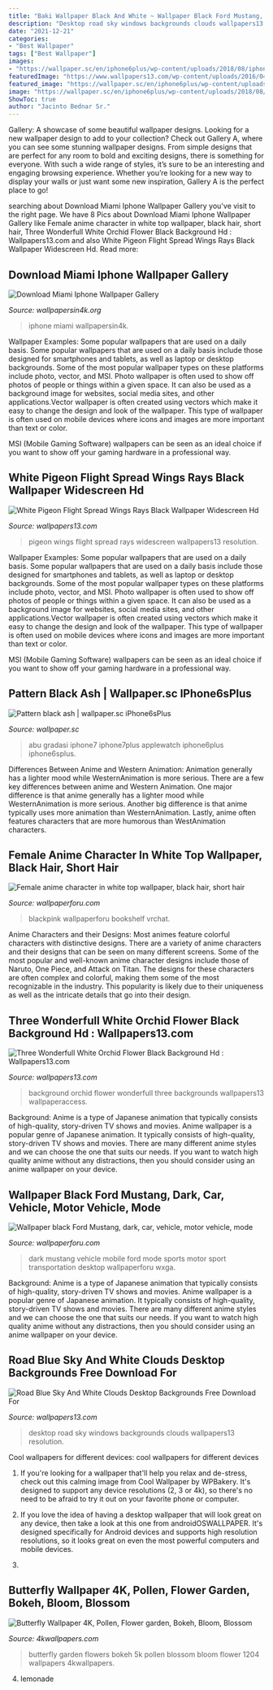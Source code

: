 ```yaml
---
title: "Baki Wallpaper Black And White ~ Wallpaper Black Ford Mustang, Dark, Car, Vehicle, Motor Vehicle, Mode"
description: "Desktop road sky windows backgrounds clouds wallpapers13 resolution"
date: "2021-12-21"
categories:
- "Best Wallpaper"
tags: ["Best Wallpaper"]
images:
- "https://wallpaper.sc/en/iphone6plus/wp-content/uploads/2018/08/iphone6plus-1398x2592-wallpaper_00870.jpg"
featuredImage: "https://www.wallpapers13.com/wp-content/uploads/2016/04/White-pigeon-flight-spread-wings-rays-black-Wallpaper-Widescreen-HD.jpg"
featured_image: "https://wallpaper.sc/en/iphone6plus/wp-content/uploads/2018/08/iphone6plus-1398x2592-wallpaper_00870.jpg"
image: "https://wallpaper.sc/en/iphone6plus/wp-content/uploads/2018/08/iphone6plus-1398x2592-wallpaper_00870.jpg"
ShowToc: true
author: "Jacinto Bednar Sr."
---
```



Gallery: A showcase of some beautiful wallpaper designs.
Looking for a new wallpaper design to add to your collection? Check out Gallery A, where you can see some stunning wallpaper designs. From simple designs that are perfect for any room to bold and exciting designs, there is something for everyone. With such a wide range of styles, it’s sure to be an interesting and engaging browsing experience. Whether you’re looking for a new way to display your walls or just want some new inspiration, Gallery A is the perfect place to go!
		
		
		
		
		
		
		
	

		
searching about Download Miami Iphone Wallpaper Gallery you've visit to the right page. We have 8 Pics about Download Miami Iphone Wallpaper Gallery like Female anime character in white top wallpaper, black hair, short hair, Three Wonderfull White Orchid Flower Black Background Hd : Wallpapers13.com and also White Pigeon Flight Spread Wings Rays Black Wallpaper Widescreen Hd. Read more:
		
    
## Download Miami Iphone Wallpaper Gallery

<img loading=lazy src="http://www.wallpapersin4k.org/wp-content/uploads/2017/04/Miami-Iphone-Wallpaper-13.jpg" onerror="this.onerror=null;this.src='https://tse1.mm.bing.net/th?id=OIP.AwbKz_gSEyYHgDRaSxXcpQHaNJ&amp;pid=15.1';" alt="Download Miami Iphone Wallpaper Gallery">

_Source: wallpapersin4k.org_

>iphone miami wallpapersin4k. 

	

Wallpaper Examples: Some popular wallpapers that are used on a daily basis.
Some popular wallpapers that are used on a daily basis include those designed for smartphones and tablets, as well as laptop or desktop backgrounds. Some of the most popular wallpaper types on these platforms include photo, vector, and MSI. 
Photo wallpaper is often used to show off photos of people or things within a given space. It can also be used as a background image for websites, social media sites, and other applications.Vector wallpaper is often created using vectors which make it easy to change the design and look of the wallpaper. This type of wallpaper is often used on mobile devices where icons and images are more important than text or color. 

MSI (Mobile Gaming Software) wallpapers can be seen as an ideal choice if you want to show off your gaming hardware in a professional way.

    
## White Pigeon Flight Spread Wings Rays Black Wallpaper Widescreen Hd

<img loading=lazy src="https://www.wallpapers13.com/wp-content/uploads/2016/04/White-pigeon-flight-spread-wings-rays-black-Wallpaper-Widescreen-HD.jpg" onerror="this.onerror=null;this.src='https://tse2.mm.bing.net/th?id=OIP.vy88BnkDXO4zikWPcD_qYQHaEo&amp;pid=15.1';" alt="White Pigeon Flight Spread Wings Rays Black Wallpaper Widescreen Hd">

_Source: wallpapers13.com_

>pigeon wings flight spread rays widescreen wallpapers13 resolution. 

	

Wallpaper Examples: Some popular wallpapers that are used on a daily basis.
Some popular wallpapers that are used on a daily basis include those designed for smartphones and tablets, as well as laptop or desktop backgrounds. Some of the most popular wallpaper types on these platforms include photo, vector, and MSI. 
Photo wallpaper is often used to show off photos of people or things within a given space. It can also be used as a background image for websites, social media sites, and other applications.Vector wallpaper is often created using vectors which make it easy to change the design and look of the wallpaper. This type of wallpaper is often used on mobile devices where icons and images are more important than text or color. 

MSI (Mobile Gaming Software) wallpapers can be seen as an ideal choice if you want to show off your gaming hardware in a professional way.

    
## Pattern Black Ash | Wallpaper.sc IPhone6sPlus

<img loading=lazy src="https://wallpaper.sc/en/iphone6plus/wp-content/uploads/2018/08/iphone6plus-1398x2592-wallpaper_00870.jpg" onerror="this.onerror=null;this.src='https://tse3.mm.bing.net/th?id=OIP.6gl4UenO1tEHLcaJn53jEgHaNu&amp;pid=15.1';" alt="Pattern black ash | wallpaper.sc iPhone6sPlus">

_Source: wallpaper.sc_

>abu gradasi iphone7 iphone7plus applewatch iphone6plus iphone6splus. 

	

Differences Between Anime and Western Animation: Animation generally has a lighter mood while WesternAnimation is more serious.
There are a few key differences between anime and Western Animation. One major difference is that anime generally has a lighter mood while WesternAnimation is more serious. Another big difference is that anime typically uses more animation than WesternAnimation. Lastly, anime often features characters that are more humorous than WestAnimation characters.

    
## Female Anime Character In White Top Wallpaper, Black Hair, Short Hair

<img loading=lazy src="https://wallpaperforu.com/wp-content/uploads/2020/07/anime-wallpaper-200717133601191440x2560.jpg" onerror="this.onerror=null;this.src='https://tse2.mm.bing.net/th?id=OIP.tpxs6RkI3hOblVZw-fIo-AHaNK&amp;pid=15.1';" alt="Female anime character in white top wallpaper, black hair, short hair">

_Source: wallpaperforu.com_

>blackpink wallpaperforu bookshelf vrchat. 

	

Anime Characters and their Designs: Most animes feature colorful characters with distinctive designs.
There are a variety of anime characters and their designs that can be seen on many different screens. Some of the most popular and well-known anime character designs include those of Naruto, One Piece, and Attack on Titan. The designs for these characters are often complex and colorful, making them some of the most recognizable in the industry. This popularity is likely due to their uniqueness as well as the intricate details that go into their design.

    
## Three Wonderfull White Orchid Flower Black Background Hd : Wallpapers13.com

<img loading=lazy src="https://www.wallpapers13.com/wp-content/uploads/2015/12/Three-wonderfull-white-Orchid-Flower-black-background-HD-1600x1200.jpg" onerror="this.onerror=null;this.src='https://tse2.mm.bing.net/th?id=OIP.-EW7i0Gi_8vL0qzDq9JHDAHaFj&amp;pid=15.1';" alt="Three Wonderfull White Orchid Flower Black Background Hd : Wallpapers13.com">

_Source: wallpapers13.com_

>background orchid flower wonderfull three backgrounds wallpapers13 wallpaperaccess. 

	

Background: Anime is a type of Japanese animation that typically consists of high-quality, story-driven TV shows and movies.
Anime wallpaper is a popular genre of Japanese animation. It typically consists of high-quality, story-driven TV shows and movies. There are many different anime styles and we can choose the one that suits our needs. If you want to watch high quality anime without any distractions, then you should consider using an anime wallpaper on your device.

    
## Wallpaper Black Ford Mustang, Dark, Car, Vehicle, Motor Vehicle, Mode

<img loading=lazy src="https://wallpaperforu.com/wp-content/uploads/2020/07/car-wallpaper-200726122344261440x2560.jpg" onerror="this.onerror=null;this.src='https://tse2.mm.bing.net/th?id=OIP.n59ZasyqpvKsU0eTPs_O7QHaNK&amp;pid=15.1';" alt="Wallpaper black Ford Mustang, dark, car, vehicle, motor vehicle, mode">

_Source: wallpaperforu.com_

>dark mustang vehicle mobile ford mode sports motor sport transportation desktop wallpaperforu wxga. 

	

Background: Anime is a type of Japanese animation that typically consists of high-quality, story-driven TV shows and movies.
Anime wallpaper is a popular genre of Japanese animation. It typically consists of high-quality, story-driven TV shows and movies. There are many different anime styles and we can choose the one that suits our needs. If you want to watch high quality anime without any distractions, then you should consider using an anime wallpaper on your device.

    
## Road Blue Sky And White Clouds Desktop Backgrounds Free Download For

<img loading=lazy src="https://www.wallpapers13.com/wp-content/uploads/2016/05/Road-blue-sky-and-white-clouds-Desktop-backgrounds-free-download-for-windows-1600x1200.jpg" onerror="this.onerror=null;this.src='https://tse2.mm.bing.net/th?id=OIP.gRPFsqpFSmctGId7KDLYmQHaFj&amp;pid=15.1';" alt="Road Blue Sky And White Clouds Desktop Backgrounds Free Download For">

_Source: wallpapers13.com_

>desktop road sky windows backgrounds clouds wallpapers13 resolution. 

	

Cool wallpapers for different devices:
cool wallpapers for different devices 

1. If you're looking for a wallpaper that'll help you relax and de-stress, check out this calming image from Cool Wallpaper by WPBakery. It's designed to support any device resolutions (2, 3 or 4k), so there's no need to be afraid to try it out on your favorite phone or computer.

2. If you love the idea of having a desktop wallpaper that will look great on any device, then take a look at this one from androidOSWALLPAPER. It's designed specifically for Android devices and supports high resolution resolutions, so it looks great on even the most powerful computers and mobile devices.

3.

    
## Butterfly Wallpaper 4K, Pollen, Flower Garden, Bokeh, Bloom, Blossom

<img loading=lazy src="https://4kwallpapers.com/images/wallpapers/butterfly-pollen-flower-garden-bokeh-bloom-blossom-5k-1242x2208-1204.jpg" onerror="this.onerror=null;this.src='https://tse1.mm.bing.net/th?id=OIP.NauSpH5Qq-pYR7_JK918TgHaNK&amp;pid=15.1';" alt="Butterfly Wallpaper 4K, Pollen, Flower garden, Bokeh, Bloom, Blossom">

_Source: 4kwallpapers.com_

>butterfly garden flowers bokeh 5k pollen blossom bloom flower 1204 wallpapers 4kwallpapers. 

	

4. lemonade 

